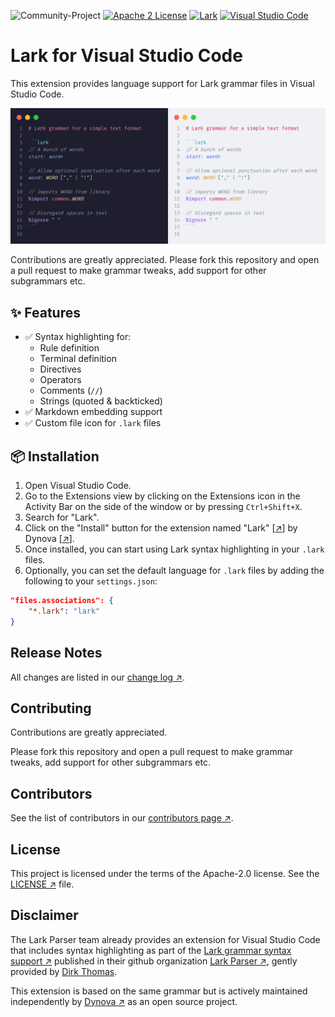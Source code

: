 ![Community-Project](https://gitlab.com/softbutterfly/open-source/open-source-office/-/raw/master/assets/dynova/dynova-open-source--banner--community-project.png)
[![Apache 2 License][badge-license]][repository] [![Lark][badge-language]][repository] [![Visual Studio Code][badge-tool]][repository]

# Lark for Visual Studio Code

This extension provides language support for Lark grammar files in Visual Studio Code.

![Lark Syntax Highlighting](https://github.com/dynovaio/lark-parser-vscode/raw/develop/images/_lark_sample.png)

Contributions are greatly appreciated.
Please fork this repository and open a pull request to make grammar tweaks, add support for other subgrammars etc.

## ✨ Features

- ✅ Syntax highlighting for:
    - Rule definition
    - Terminal definition
    - Directives
    - Operators
    - Comments (`//`)
    - Strings (quoted & backticked)
- ✅ Markdown embedding support
- ✅ Custom file icon for `.lark` files

## 📦 Installation

1. Open Visual Studio Code.
2. Go to the Extensions view by clicking on the Extensions icon in the Activity Bar on the side of the window or by pressing `Ctrl+Shift+X`.
3. Search for "Lark".
4. Click on the "Install" button for the extension named "Lark"
   [[↗][dynova.vscode-lark]] by Dynova [[↗][dynova-homepage]].
5. Once installed, you can start using Lark syntax highlighting in your `.lark` files.
6. Optionally, you can set the default language for `.lark` files by adding the following to your `settings.json`:

```json
"files.associations": {
    "*.lark": "lark"
}
```

## Release Notes

All changes are listed in our [change log ↗][changelog].

## Contributing

Contributions are greatly appreciated.

Please fork this repository and open a pull request to make grammar tweaks, add support for other subgrammars etc.

## Contributors

See the list of contributors in our [contributors page ↗][contributors].

## License

This project is licensed under the terms of the Apache-2.0 license. See the
[LICENSE ↗][license] file.

## Disclaimer

The Lark Parser team already provides an extension for Visual Studio Code that
includes syntax highlighting as part of the
[Lark grammar syntax support ↗][dirk-thomas.vscode-lark] published in their
github organization [Lark Parser ↗][github-lark-parser], gently provided by
[Dirk Thomas][github-dirk-thomas].

This extension is based on the same grammar but is actively maintained
independently by [Dynova ↗][dynova-homepage] as an open source project.

[badge-license]: https://img.shields.io/badge/license-Apache%202.0-blue.svg?maxAge=2592000&style=flat-square
[badge-language]: https://img.shields.io/badge/Language-Lark-blue.svg?maxAge=2592000&style=flat-square
[badge-tool]: https://img.shields.io/badge/Tool-Visual%20Studio%20Code-blue.svg?maxAge=2592000&style=flat-square
[repository]: https://github.com/dynovaio/lark-parser-vscode
[dynova.vscode-lark]: https://marketplace.visualstudio.com/items?itemName=dynova.vscode-lark
[dynova-homepage]: https://dynova.io
[changelog]: https://github.com/dynovaio/lark-parser-vscode/blob/develop/CHANGELOG.md
[contributors]: https://github.com/dynovaio/lark-parser-vscode/graphs/contributors
[license]: https://github.com/dynovaio/lark-parser-vscode/blob/develop/LICENSE
[dirk-thomas.vscode-lark]: https://marketplace.visualstudio.com/items?itemName=dirk-thomas.vscode-lark
[github-lark-parser]: https://github.com/lark-parser/vscode-lark
[github-dirk-thomas]: https://github.com/dirk-thomas
